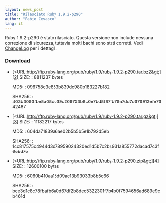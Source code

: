 ```yaml
---
layout: news_post
title: "Rilasciato Ruby 1.9.2-p290"
author: "Fabio Cevasco"
lang: it
---
```


 Ruby 1.9.2-p290 è stato rilasciato. Questa versione non include nessuna correzione di sicurezza, tuttavia molti bachi sono stati corretti. Vedi [ChangeLog][1] per i dettagli.

### Download

* [&lt;URL:http://ftp.ruby-lang.org/pub/ruby/1.9/ruby-1.9.2-p290.tar.bz2&gt;][2]
  SIZE:
  : 8811237 bytes

  MD5:
  : 096758c3e853b839dc980b183227b182

  SHA256:
  : 403b3093fbe8a08dc69c269753b8c6e7bd8f87fb79a7dd7d676913efe7642487

* [&lt;URL:http://ftp.ruby-lang.org/pub/ruby/1.9/ruby-1.9.2-p290.tar.gz&gt;][3]
  SIZE:
  : 11182217 bytes

  MD5:
  : 604da71839a6ae02b5b5b5e1b792d5eb

  SHA256:
  : 1cc817575c4944d3d78959024320ed1d5b7c2b4931a855772dacad7c3f6ebd7e

* [&lt;URL:http://ftp.ruby-lang.org/pub/ruby/1.9/ruby-1.9.2-p290.zip&gt;][4]
  SIZE:
  : 12600100 bytes

  MD5:
  : 6060b410aa15d09ac13b93033b8b5c66

  SHA256:
  : bce3d1c8c78fbafb6a0d67df2b8dec5322301f7b4b0f7594656ad689e9cb461d



[1]: http://svn.ruby-lang.org/repos/ruby/tags/v1_9_2_290/ChangeLog
[2]: http://ftp.ruby-lang.org/pub/ruby/1.9/ruby-1.9.2-p290.tar.bz2
[3]: http://ftp.ruby-lang.org/pub/ruby/1.9/ruby-1.9.2-p290.tar.gz
[4]: http://ftp.ruby-lang.org/pub/ruby/1.9/ruby-1.9.2-p290.zip
